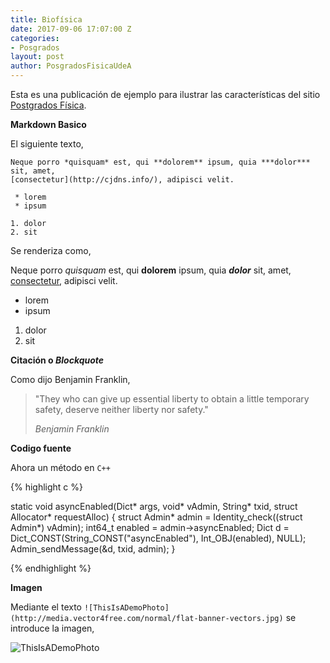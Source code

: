 ```yaml
---
title: Biofísica
date: 2017-09-06 17:07:00 Z
categories:
- Posgrados
layout: post
author: PosgradosFisicaUdeA
---
```


Esta es una publicación de ejemplo para ilustrar las características del sitio [Postgrados Física](https://fisica.udea.edu.co).  

<!-- more -->

**Markdown Basico**  

El siguiente texto,  

```
Neque porro *quisquam* est, qui **dolorem** ipsum, quia ***dolor*** sit, amet,
[consectetur](http://cjdns.info/), adipisci velit.

 * lorem
 * ipsum

1. dolor
2. sit

```

Se renderiza como,  

Neque porro *quisquam* est, qui **dolorem** ipsum, quia ***dolor*** sit, amet, [consectetur](http://cjdns.info/), adipisci velit.  

 * lorem  
 * ipsum  

1. dolor  
2. sit  

**Citación o _Blockquote_**

Como dijo Benjamin Franklin, 

> "They who can give up essential liberty to obtain a little temporary safety, deserve neither liberty nor safety."
> 
> _Benjamin Franklin_

**Codigo fuente**

Ahora un método en `C++`

{% highlight c %}

static void asyncEnabled(Dict* args, void* vAdmin, String* txid, struct Allocator* requestAlloc)
{
    struct Admin* admin = Identity_check((struct Admin*) vAdmin);
    int64_t enabled = admin->asyncEnabled;
    Dict d = Dict_CONST(String_CONST("asyncEnabled"), Int_OBJ(enabled), NULL);
    Admin_sendMessage(&d, txid, admin);
}

{% endhighlight %}

**Imagen**

Mediante el texto `![ThisIsADemoPhoto](http://media.vector4free.com/normal/flat-banner-vectors.jpg)`
se introduce la imagen,  

![ThisIsADemoPhoto](http://media.vector4free.com/normal/flat-banner-vectors.jpg)

